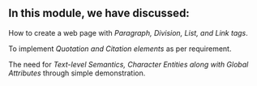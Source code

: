 ## In this module, we have discussed:

<p>How to create a web page with <em>Paragraph, Division, List, and Link tags</em>.</p>

To implement <em>Quotation and Citation elements</em> as per requirement. 

The need for <em>Text-level Semantics, Character Entities along with Global Attributes</em> through simple demonstration. 

